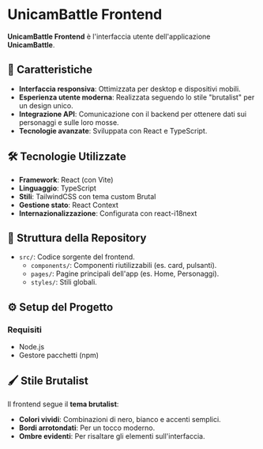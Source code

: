 # UnicamBattle Frontend

**UnicamBattle Frontend** è l'interfaccia utente dell'applicazione **UnicamBattle**.

## 🚀 Caratteristiche

- **Interfaccia responsiva**: Ottimizzata per desktop e dispositivi mobili.
- **Esperienza utente moderna**: Realizzata seguendo lo stile "brutalist" per un design unico.
- **Integrazione API**: Comunicazione con il backend per ottenere dati sui personaggi e sulle loro mosse.
- **Tecnologie avanzate**: Sviluppata con React e TypeScript.

## 🛠️ Tecnologie Utilizzate

- **Framework**: React (con Vite)
- **Linguaggio**: TypeScript
- **Stili**: TailwindCSS con tema custom Brutal
- **Gestione stato**: React Context
- **Internazionalizzazione**: Configurata con react-i18next

## 📂 Struttura della Repository

- `src/`: Codice sorgente del frontend.
  - `components/`: Componenti riutilizzabili (es. card, pulsanti).
  - `pages/`: Pagine principali dell'app (es. Home, Personaggi).
  - `styles/`: Stili globali.

## ⚙️ Setup del Progetto

### Requisiti

- Node.js
- Gestore pacchetti (npm)

## 🖌️ Stile Brutalist

Il frontend segue il **tema brutalist**:

- **Colori vividi**: Combinazioni di nero, bianco e accenti semplici.
- **Bordi arrotondati**: Per un tocco moderno.
- **Ombre evidenti**: Per risaltare gli elementi sull'interfaccia.
